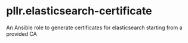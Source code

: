 # pllr.elasticsearch-certificate
An Ansible role to generate certificates for elasticsearch starting from a provided CA
